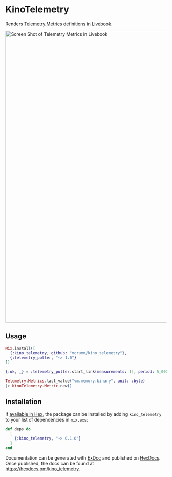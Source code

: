 # KinoTelemetry

Renders [Telemetry.Metrics](https://github.com/beam-telemetry/telemetry_metrics) definitions in [Livebook](https://livebook.dev).

<img width="910" alt="Screen Shot of Telemetry Metrics in Livebook" src="https://user-images.githubusercontent.com/168677/198750139-cb6d36ea-01c2-441d-925e-39b1ace62c13.png">

## Usage

```elixir
Mix.install([
  {:kino_telemetry, github: "mcrumm/kino_telemetry"},
  {:telemetry_poller, "~> 1.0"}
])

{:ok, _} = :telemetry_poller.start_link(measurements: [], period: 5_000)

Telemetry.Metrics.last_value("vm.memory.binary", unit: :byte)
|> KinoTelemetry.Metric.new()
```

## Installation

If [available in Hex](https://hex.pm/docs/publish), the package can be installed
by adding `kino_telemetry` to your list of dependencies in `mix.exs`:

```elixir
def deps do
  [
    {:kino_telemetry, "~> 0.1.0"}
  ]
end
```

Documentation can be generated with [ExDoc](https://github.com/elixir-lang/ex_doc)
and published on [HexDocs](https://hexdocs.pm). Once published, the docs can
be found at <https://hexdocs.pm/kino_telemetry>.

